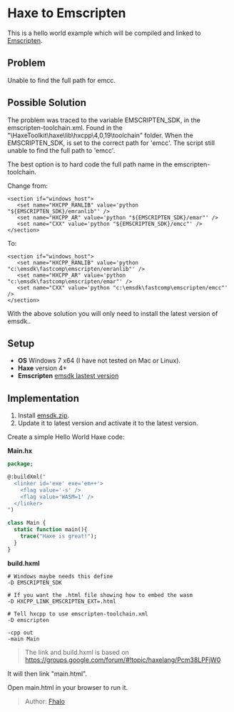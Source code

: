 [tags]: / "Haxe, Emscripten"
# Haxe to Emscripten

This is a hello world example which will be compiled and linked to [Emscripten](https://emscripten.org/).

## Problem
Unable to find the full path for emcc.

## Possible Solution
The problem was traced to the variable EMSCRIPTEN_SDK, in the emscripten-toolchain.xml. Found in the "\HaxeToolkit\haxe\lib\hxcpp\4,0,19\toolchain" folder. When the EMSCRIPTEN_SDK, is set to the correct path for 'emcc'. The script still unable to find the full path to 'emcc'.

The best option is to hard code the full path name in the emscripten-toolchain.

Change from:
```
<section if="windows_host">
   <set name="HXCPP_RANLIB" value='python "${EMSCRIPTEN_SDK}/emranlib"' />
   <set name="HXCPP_AR" value='python "${EMSCRIPTEN_SDK}/emar"' />
   <set name="CXX" value='python "${EMSCRIPTEN_SDK}/emcc"' />
</section>

```
To:
```
<section if="windows_host">
   <set name="HXCPP_RANLIB" value='python "c:\emsdk\fastcomp\emscripten/emranlib"' />
   <set name="HXCPP_AR" value='python "c:\emsdk\fastcomp\emscripten/emar"' />
   <set name="CXX" value='python "c:\emsdk\fastcomp\emscripten/emcc"' />
</section>
```

With the above solution you will only need to install the latest version of emsdk..

## Setup

* **OS** Windows 7 x64 (I have not tested on Mac or Linux).  
* **Haxe** version 4+
* **Emscripten** [emsdk lastest version](https://emscripten.org/docs/getting_started/downloads.html)

## Implementation

1. Install [emsdk.zip](https://emscripten.org/docs/getting_started/downloads.html).  
2. Update it to latest version and activate it to the latest version.  
   
Create a simple Hello World Haxe code:
   
__Main.hx__

```haxe
package;

@:buildXml("
  <linker id='exe' exe='em++'>
    <flag value='-s' />
    <flag value='WASM=1' />
  </linker>
")

class Main {
  static function main(){
    trace("Haxe is great!");
  }
}
```
    
__build.hxml__
```build
# Windows maybe needs this define
-D EMSCRIPTEN_SDK

# If you want the .html file showing how to embed the wasm
-D HXCPP_LINK_EMSCRIPTEN_EXT=.html

# Tell hxcpp to use emscripten-toolchain.xml
-D emscripten

-cpp out
-main Main
```
> The link and build.hxml is based on <https://groups.google.com/forum/#!topic/haxelang/Pcm38LPFjW0>  

It will then link "main.html".

Open main.html in your browser to run it.

> Author: [Fhalo](https://github.com/Fhalo48)
